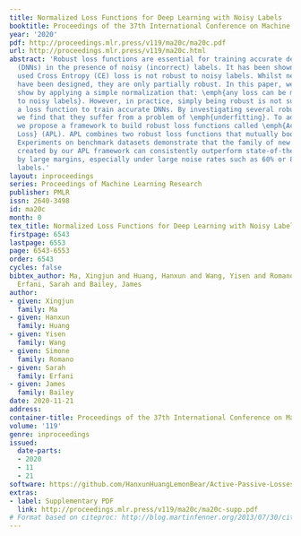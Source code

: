 ```yaml
---
title: Normalized Loss Functions for Deep Learning with Noisy Labels
booktitle: Proceedings of the 37th International Conference on Machine Learning
year: '2020'
pdf: http://proceedings.mlr.press/v119/ma20c/ma20c.pdf
url: http://proceedings.mlr.press/v119/ma20c.html
abstract: 'Robust loss functions are essential for training accurate deep neural networks
  (DNNs) in the presence of noisy (incorrect) labels. It has been shown that the commonly
  used Cross Entropy (CE) loss is not robust to noisy labels. Whilst new loss functions
  have been designed, they are only partially robust. In this paper, we theoretically
  show by applying a simple normalization that: \emph{any loss can be made robust
  to noisy labels}. However, in practice, simply being robust is not sufficient for
  a loss function to train accurate DNNs. By investigating several robust loss functions,
  we find that they suffer from a problem of \emph{underfitting}. To address this,
  we propose a framework to build robust loss functions called \emph{Active Passive
  Loss} (APL). APL combines two robust loss functions that mutually boost each other.
  Experiments on benchmark datasets demonstrate that the family of new loss functions
  created by our APL framework can consistently outperform state-of-the-art methods
  by large margins, especially under large noise rates such as 60% or 80% incorrect
  labels.'
layout: inproceedings
series: Proceedings of Machine Learning Research
publisher: PMLR
issn: 2640-3498
id: ma20c
month: 0
tex_title: Normalized Loss Functions for Deep Learning with Noisy Labels
firstpage: 6543
lastpage: 6553
page: 6543-6553
order: 6543
cycles: false
bibtex_author: Ma, Xingjun and Huang, Hanxun and Wang, Yisen and Romano, Simone and
  Erfani, Sarah and Bailey, James
author:
- given: Xingjun
  family: Ma
- given: Hanxun
  family: Huang
- given: Yisen
  family: Wang
- given: Simone
  family: Romano
- given: Sarah
  family: Erfani
- given: James
  family: Bailey
date: 2020-11-21
address: 
container-title: Proceedings of the 37th International Conference on Machine Learning
volume: '119'
genre: inproceedings
issued:
  date-parts:
  - 2020
  - 11
  - 21
software: https://github.com/HanxunHuangLemonBear/Active-Passive-Losses
extras:
- label: Supplementary PDF
  link: http://proceedings.mlr.press/v119/ma20c/ma20c-supp.pdf
# Format based on citeproc: http://blog.martinfenner.org/2013/07/30/citeproc-yaml-for-bibliographies/
---
```

